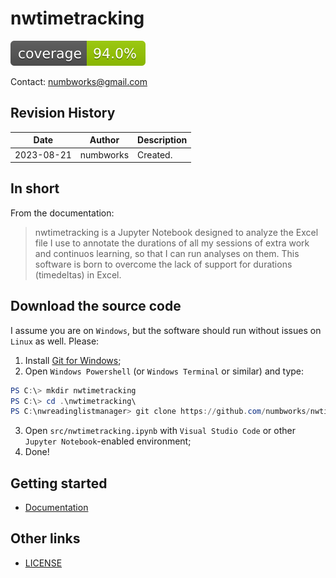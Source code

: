 # nwtimetracking

![codecoverage_library.svg](codecoverage.svg)

Contact: numbworks@gmail.com

## Revision History

| Date | Author | Description |
|---|---|---|
| 2023-08-21 | numbworks | Created. |

## In short

From the documentation:

> nwtimetracking is a Jupyter Notebook designed to analyze the Excel file I use to annotate the durations of all my sessions of extra work and continuos learning, so that I can run analyses on them. This software is born to overcome the lack of support for durations (timedeltas) in Excel.

## Download the source code

I assume you are on `Windows`, but the software should run without issues on `Linux` as well. Please:

1. Install [Git for Windows](https://git-scm.com/download/win);
2. Open `Windows Powershell` (or `Windows Terminal` or similar) and type:

```powershell
PS C:\> mkdir nwtimetracking
PS C:\> cd .\nwtimetracking\
PS C:\nwreadinglistmanager> git clone https://github.com/numbworks/nwtimetracking.git
```

3. Open `src/nwtimetracking.ipynb` with `Visual Studio Code` or other `Jupyter Notebook`-enabled environment;
4. Done!

## Getting started

- [Documentation](docs/docs-nwtimetracking.md)

## Other links

- [LICENSE](LICENSE)
